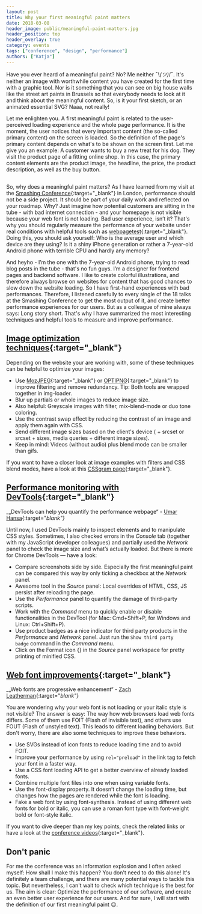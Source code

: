 ```yaml
---
layout: post
title: Why your first meaningful paint matters
date: 2018-03-08
header_image: public/meaningful-paint-matters.jpg
header_position: top
header_overlay: true
category: events
tags: ["conference", "design", "performance"]
authors: ["Katja"]
---
```


Have you ever heard of a meaningful paint?
No?
Me neither ¯\\_(ツ)_/¯.
It's neither an image with worthwhile content you have created for the first time with a graphic tool.
Nor is it something that you can see on big house walls like the street art paints in Brussels so that everybody needs to look at it and think about the meaningful content.
So, is it your first sketch, or an animated essential SVG?
Naaa, not really!

Let me enlighten you.
A first meaningful paint is related to the user-perceived loading experience and the whole page performance.
It is the moment, the user notices that every important content (the so-called primary content) on the screen is loaded.
So the definition of the page's primary content depends on what's to be shown on the screen first.
Let me give you an example:
A customer wants to buy a new treat for his dog.
They visit the product page of a fitting online shop.
In this case, the primary content elements are the product image, the headline, the price, the product description, as well as the buy button.

##

So, why does a meaningful paint matters?
As I have learned from my visit at the [Smashing Conference](https://smashingconf.com/london-2018/){:target="_blank"} in London, performance should not be a side project.
It should be part of your daily work and reflected on your roadmap.
Why?
Just imagine how potential customers are sitting in the tube - with bad internet connection - and your homepage is not visible because your web font is not loading.
Bad user experience, isn’t it?
That's why you should regularly measure the performance of your website under real conditions with helpful tools such as [webpagetest](https://www.webpagetest.org/){:target="_blank"}.
Doing this, you should ask yourself: Who is the average user and which device are they using?
Is it a shiny iPhone generation or rather a 7-year-old Android phone with terrible CPU and hardly any memory?

And heyho - I’m the one with the 7-year-old Android phone, trying to read blog posts in the tube - that's no fun guys.
I’m a designer for frontend pages and backend software.
I like to create colorful illustrations, and therefore always browse on websites for content that has good chances to slow down the website loading.
So I have first-hand experiences with bad performances.
Therefore, I listened carefully to every single of the 18 talks at the Smashing Conference to get the most output of it, and create better performance experiences for our users.
But as a colleague of mine always says: Long story short.
That's why I have summarized the most interesting techniques and helpful tools to measure and improve performance.

## [Image optimization techniques](https://vimeo.com/254736788){:target="_blank"}

Depending on the website your are working with, some of these techniques can be helpful to optimize your images:

* Use [MozJPEG](https://github.com/ePages-de/epages-devportal/pull/238/files){:target="_blank"} or [OPTIPNG](http://optipng.sourceforge.net/){:target="_blank"} to improve filtering and remove redundancy. Tip: Both tools are wrapped together in img-loader.
* Blur up partials or whole images to reduce image size.
* Also helpful: Greyscale images with filter, mix-blend-mode or duo tone coloring.
* Use the contrast swap effect by reducing the contrast of an image and apply them again with CSS.
* Send different image sizes based on the client's device (<picture> + srcset or srcset + sizes, media queries + different image sizes).
* Keep in mind: Videos (without audio) plus blend mode can be smaller than gifs.

If you want to have a closer look at image examples with filters and CSS blend modes, have a look at this [CSSgram page](una.im/CSSgram){:target="_blank"}.

## [Performance monitoring with DevTools](https://vimeo.com/254733177){:target="_blank"}

_„DevTools can help you quantify the performance webpage“ - [Umar Hansa](https://twitter.com/umaar?lang=en){:target="_blank"}_

Until now, I used DevTools mainly to inspect elements and to manipulate CSS styles.
Sometimes, I also checked errors in the _Console_ tab (together with my JavaScript developer colleagues) and partially used the _Network_ panel to check the image size and what’s actually loaded.
But there is more for Chrome DevTools — have a look:

* Compare screenshots side by side. Especially the first meaningful paint can be compared this way by only ticking a checkbox at the _Network_ panel.
* Awesome tool in the _Source_ panel: Local overrides of HTML, CSS, JS persist after reloading the page.
* Use  the _Performance_ panel to quantify the damage of third-party scripts.
* Work with the _Command_ menu to quickly enable or disable functionalities in the DevTool (for Mac: Cmd+Shift+P, for Windows and Linux: Ctrl+Shift+P).
* Use product badges as a nice indicator for third party products in the _Performance_ and _Network_ panel. Just run the ``Show third party badge`` command in the _Command_ menu.
* Click on the Format icon {} in the _Source_ panel workspace for pretty printing of minified CSS.

## [Web font improvements](https://vimeo.com/254727749){:target="_blank"}

_„Web fonts are progressive enhancement“ - [Zach Leatherman](https://twitter.com/zachleat){:target="_blank"}_

You are wondering why your web font is not loading or your italic style is not visible?
The answer is easy: The way how web browsers load web fonts differs.
Some of them use FOIT (Flash of invisible text), and others use FOUT (Flash of unstyled text).
This leads to different loading behaviors.
But don't worry, there are also some techniques to improve these behaviors.

* Use SVGs instead of icon fonts to reduce loading time and to avoid FOIT.
* Improve your performance by using ``rel="preload"`` in the link tag to fetch your font in a faster way.
* Use a CSS font loading API to get a better overview of already loaded fonts.
* Combine multiple font files into one when using variable fonts.
* Use the font-display property. It doesn’t change the loading time, but changes how the pages are rendered while the font is loading.
* Fake a web font by using font-synthesis. Instead of using different web fonts for bold or italic, you can use a roman font type with font-weight bold or font-style italic.

If you want to dive deeper than my key points, check the related links or have a look at the [conference videos](https://smashingconf.com/london-2018/){:target="_blank"}.

## Don't panic

For me the conference was an information explosion and I often asked myself: How shall I make this happen?
You don't need to do this alone!
It's definitely a team challenge, and there are many potential ways to tackle this topic.
But nevertheless, I can't wait to check which technique is the best for us.
The aim is clear: Optimize the performance of our software, and create an even better user experience for our users.
And for sure, I will start with the definition of our first meaningful paint 😉.
